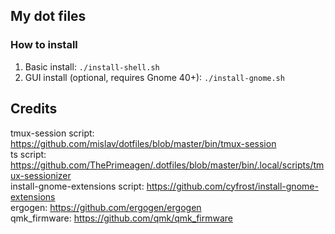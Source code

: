 
## My dot files

### How to install

1. Basic install: `./install-shell.sh`
2. GUI install (optional, requires Gnome 40+): `./install-gnome.sh`




## Credits 
tmux-session script: https://github.com/mislav/dotfiles/blob/master/bin/tmux-session  
ts script: https://github.com/ThePrimeagen/.dotfiles/blob/master/bin/.local/scripts/tmux-sessionizer  
install-gnome-extensions script: https://github.com/cyfrost/install-gnome-extensions  
ergogen: https://github.com/ergogen/ergogen  
qmk_firmware: https://github.com/qmk/qmk_firmware  
